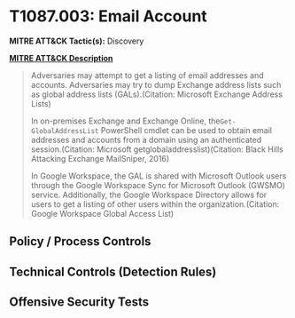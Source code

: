 # T1087.003: Email Account
**MITRE ATT&CK Tactic(s):** Discovery

**[MITRE ATT&CK Description](https://attack.mitre.org/techniques/T1087/003)**
<blockquote>Adversaries may attempt to get a listing of email addresses and accounts. Adversaries may try to dump Exchange address lists such as global address lists (GALs).(Citation: Microsoft Exchange Address Lists)

In on-premises Exchange and Exchange Online, the<code>Get-GlobalAddressList</code> PowerShell cmdlet can be used to obtain email addresses and accounts from a domain using an authenticated session.(Citation: Microsoft getglobaladdresslist)(Citation: Black Hills Attacking Exchange MailSniper, 2016)

In Google Workspace, the GAL is shared with Microsoft Outlook users through the Google Workspace Sync for Microsoft Outlook (GWSMO) service. Additionally, the Google Workspace Directory allows for users to get a listing of other users within the organization.(Citation: Google Workspace Global Access List)</blockquote>

## Policy / Process Controls
## Technical Controls (Detection Rules)

## Offensive Security Tests

